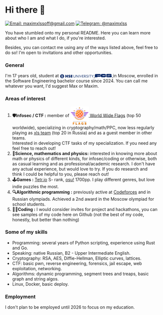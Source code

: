 # Hi there 👋
[![Email: maximxlssoff@gmail.com](https://img.shields.io/badge/maximxlssoff@gmail.com-D14836?style=flat-square&logo=gmail&logoColor=white)](mailto:maximxlssoff@gmail.com)
[![Telegram: @maximxlss](https://img.shields.io/badge/Telegram-2CA5E0?style=flat-square&logo=telegram&logoColor=white)](https://t.me/maximxlss)

You have stumbled onto my personal README. Here you can learn more about who I am and what I do, if you're interested.

Besides, you can contact me using any of the ways listed above, feel free to do so! I'm open to invitations and other opportunities.

### General
I'm 17 years old, student at [<picture>
    <source srcset="logo_hse_dark.svg"  media="(prefers-color-scheme: dark)">
    <img alt="HSE University" src="logo_hse.svg" height="13" align="center">
</picture><picture>
    <source srcset="logo_fcs_dark.svg"  media="(prefers-color-scheme: dark)">
    <img alt="FCS" src="logo_fcs.svg" height="11">
</picture>](https://www.hse.ru/en/) in Moscow, enrolled in the Software Engineering bachelor course since 2024. You can call me whatever you want, I'd suggest Max or Maxim.

### Areas of interest
1. **🛡️Infosec / CTF :** member of [<picture><img alt="WWF" src="logo_wwf.png" height="60" align="center"></picture> World Wide Flags](https://ctftime.org/team/283853) (top 50 worldwide), specializing in cryptography/math/PPC, now less regularly playing as [xls team](https://ctftime.org/team/271856) (top 20 in Russia) and as a guest member in other teams.\
Interested in developing CTF tasks of my specialization. If you need any feel free to reach out!
2. **🔬Science, mathematics and physics:** interested in knowing more about math or physics of different kinds, for infosec/coding or otherwise, both as casual learning and as professional/academic research. I don't have any actual experience, but would love to try. If you do research and think I could be helpful to you, please reach out!
3. **🕹️Games :** [Tetr.io](https://ch.tetr.io/u/maximxls) S- rank, [osu!](https://osu.ppy.sh/users/10891536) 1700pp. I play different genres, but love indie puzzles the most.
4. **🔍Algorithmic programming :** previously active at [Codeforces](https://codeforces.com/profile/maximxls) and in Russian olympiads. Achieved a 2nd award in the Moscow olympiad for school students.
5. **🧑‍💻Coding :** I would consider invites for project and hackathons, you can see samples of my code here on Github (not the best of my code, honestly, but better than nothing)

### Some of my skills
- Programming: several years of Python scripting, experience using Rust and Go.
- Speaking: native Russian, B2 - Upper Intermediate English.
- Cryptography: RSA, AES, Diffie-Hellman, Elliptic curves, lattices.
- CTF: basic pwn, reverse engineering, forensics, jail escape, web exploitation, networking.
- Algorithms: dynamic programming, segment trees and treaps, basic graph and string algos.
- Linux, Docker, basic deploy.

### Employment
I don't plan to be employed until 2026 to focus on my education.
